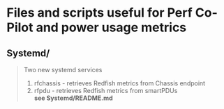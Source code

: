 # Files and scripts useful for Perf Co-Pilot and power usage metrics
## Systemd/
> Two new systemd services
> 1) rfchassis - retrieves Redfish metrics from Chassis endpoint
> 2) rfpdu - retrieves Redfish metrics from smartPDUs  
**see Systemd/README.md**  
 
